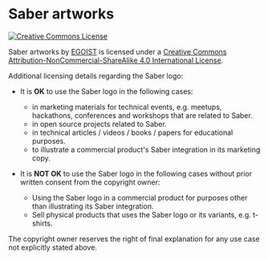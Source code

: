 # Saber artworks

<a rel="license" href="http://creativecommons.org/licenses/by-nc-sa/4.0/"><img alt="Creative Commons License" style="border-width:0" src="https://i.creativecommons.org/l/by-nc-sa/4.0/88x31.png" /></a>

<span xmlns:dct="http://purl.org/dc/terms/" property="dct:title">Saber artworks</span> by <a xmlns:cc="http://creativecommons.org/ns#" href="http://egoist.sh" property="cc:attributionName" rel="cc:attributionURL">EGOIST</a> is licensed under a <a rel="license" href="http://creativecommons.org/licenses/by-nc-sa/4.0/">Creative Commons Attribution-NonCommercial-ShareAlike 4.0 International License</a>.

Additional licensing details regarding the Saber logo:

- It is **OK** to use the Saber logo in the following cases:
  - in marketing materials for technical events, e.g. meetups, hackathons, conferences and workshops that are related to Saber.
  - in open source projects related to Saber.
  - in technical articles / videos / books / papers for educational purposes.
  - to illustrate a commercial product's Saber integration in its marketing copy.

- It is **NOT OK** to use the Saber logo in the following cases without prior written consent from the copyright owner:
  - Using the Saber logo in a commercial product for purposes other than illustrating its Saber integration.
  - Sell physical products that uses the Saber logo or its variants, e.g. t-shirts.

The copyright owner reserves the right of final explanation for any use case not explicitly stated above.